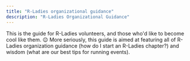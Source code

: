 ```yaml
---
title: "R-Ladies organizational guidance"
description: "R-Ladies Organizational Guidance"
---
```


This is the guide for R-Ladies volunteers, and those who'd like to become cool like them. :wink:
More seriously, this guide is aimed at featuring all of R-Ladies organization guidance (how do I start an R-Ladies chapter?) and wisdom (what are our best tips for running events).
